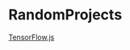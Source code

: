 # RandomProjects

[TensorFlow.js](https://ahsangoheer.github.io/RandomProjects/Hello%20World%20TensorFlow.Js/)
